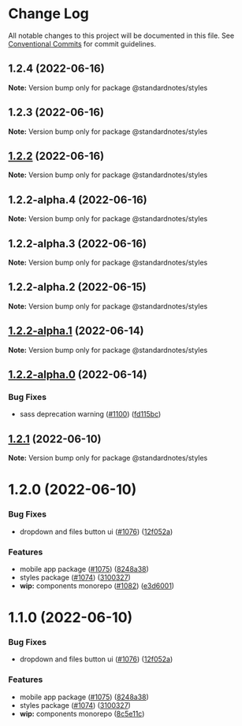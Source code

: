 # Change Log

All notable changes to this project will be documented in this file.
See [Conventional Commits](https://conventionalcommits.org) for commit guidelines.

## 1.2.4 (2022-06-16)

**Note:** Version bump only for package @standardnotes/styles

## 1.2.3 (2022-06-16)

**Note:** Version bump only for package @standardnotes/styles

## [1.2.2](https://github.com/standardnotes/app/compare/@standardnotes/styles@1.2.2-alpha.4...@standardnotes/styles@1.2.2) (2022-06-16)

**Note:** Version bump only for package @standardnotes/styles

## 1.2.2-alpha.4 (2022-06-16)

**Note:** Version bump only for package @standardnotes/styles

## 1.2.2-alpha.3 (2022-06-16)

**Note:** Version bump only for package @standardnotes/styles

## 1.2.2-alpha.2 (2022-06-15)

**Note:** Version bump only for package @standardnotes/styles

## [1.2.2-alpha.1](https://github.com/standardnotes/app/compare/@standardnotes/styles@1.2.2-alpha.0...@standardnotes/styles@1.2.2-alpha.1) (2022-06-14)

**Note:** Version bump only for package @standardnotes/styles

## [1.2.2-alpha.0](https://github.com/standardnotes/app/compare/@standardnotes/styles@1.2.1...@standardnotes/styles@1.2.2-alpha.0) (2022-06-14)

### Bug Fixes

* sass deprecation warning ([#1100](https://github.com/standardnotes/app/issues/1100)) ([fd115bc](https://github.com/standardnotes/app/commit/fd115bc113c0777ed00c203ff2c9fa4ea4d72f50))

## [1.2.1](https://github.com/standardnotes/app/compare/@standardnotes/styles@1.2.0...@standardnotes/styles@1.2.1) (2022-06-10)

**Note:** Version bump only for package @standardnotes/styles

# 1.2.0 (2022-06-10)

### Bug Fixes

* dropdown and files button ui ([#1076](https://github.com/standardnotes/app/issues/1076)) ([12f052a](https://github.com/standardnotes/app/commit/12f052a0b202df10ea55351ea4bf6232c2ecb56f))

### Features

* mobile app package ([#1075](https://github.com/standardnotes/app/issues/1075)) ([8248a38](https://github.com/standardnotes/app/commit/8248a38280cb7c92da2b2e9c7db298f34ae8ffdf))
* styles package ([#1074](https://github.com/standardnotes/app/issues/1074)) ([3100327](https://github.com/standardnotes/app/commit/31003276b73d3e89824bc002fe616fa055e918c4))
* **wip:** components monorepo ([#1082](https://github.com/standardnotes/app/issues/1082)) ([e3d6001](https://github.com/standardnotes/app/commit/e3d6001a178e11e619ca724b2b155b7c0405c023))

# 1.1.0 (2022-06-10)

### Bug Fixes

* dropdown and files button ui ([#1076](https://github.com/standardnotes/app/issues/1076)) ([12f052a](https://github.com/standardnotes/app/commit/12f052a0b202df10ea55351ea4bf6232c2ecb56f))

### Features

* mobile app package ([#1075](https://github.com/standardnotes/app/issues/1075)) ([8248a38](https://github.com/standardnotes/app/commit/8248a38280cb7c92da2b2e9c7db298f34ae8ffdf))
* styles package ([#1074](https://github.com/standardnotes/app/issues/1074)) ([3100327](https://github.com/standardnotes/app/commit/31003276b73d3e89824bc002fe616fa055e918c4))
* **wip:** components monorepo ([8c5e11c](https://github.com/standardnotes/app/commit/8c5e11c22b717ada7a6a9b3115fc4c9b757ec71c))
